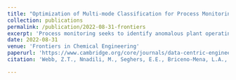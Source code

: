 ```yaml
---
title: "Optimization of Multi-mode Classification for Process Monitoring"
collection: publications
permalink: /publication/2022-08-31-frontiers
excerpt: 'Process monitoring seeks to identify anomalous plant operating states so that operators can take the appropriate actions for recovery. Instrumental to process monitoring is the labeling of known operating states in historical data, so that departures from these states can be identified. This task can be challenging and time consuming as plant data is typically high dimensional and extensive. Moreover, automation of this procedure is not trivial since ground truth labels are often unavailable. In this contribution, this problem is approached as a multi-mode classification one, and an automatic framework for labeling using unsupervised Machine Learning (ML) methods is presented. The implementation was tested using data from the Tennessee Eastman Process and an industrial pyrolysis process. A total of 9 ML ensembles were included. Hyperparameters were optimized using a multi-objective evolutionary optimization algorithm. Unsupervised clustering metrics (silhouette score, Davies-Bouldin index, and Calinski-Harabasz Index) were investigated as candidates for objective functions in the optimization implementation. Results show that ensembles and hyperparameter selection can be aided by multi-objective optimization. It was found that Silhouette score and Davies-Bouldin index are strong predictions of the ensemble’s performance and can then be used to obtain good initial results for subsequent fault detection and fault diagnosis procedures.'
date: 2022-08-31
venue: 'Frontiers in Chemical Engineering'
paperurl: 'https://www.cambridge.org/core/journals/data-centric-engineering/article/data-mining-and-knowledge-discovery-in-chemical-processes-effect-of-alternative-processing-techniques/6E58B1133A9390177130A292422F4786'
citation: 'Webb, Z.T., Nnadili, M., Seghers, E.E., Briceno-Mena, L.A., Romagnoli, J. A. (2022). Optimization of Multi-mode Classification for Process Monitoring. Frontiers in Chemical Engineering, 10.3389/fceng.2022.900083.'

---
```


